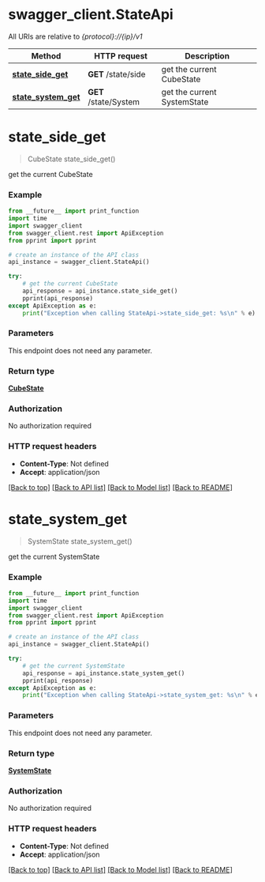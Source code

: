 # swagger_client.StateApi

All URIs are relative to *{protocol}://{ip}/v1*

Method | HTTP request | Description
------------- | ------------- | -------------
[**state_side_get**](StateApi.md#state_side_get) | **GET** /state/side | get the current CubeState
[**state_system_get**](StateApi.md#state_system_get) | **GET** /state/System | get the current SystemState

# **state_side_get**
> CubeState state_side_get()

get the current CubeState

### Example
```python
from __future__ import print_function
import time
import swagger_client
from swagger_client.rest import ApiException
from pprint import pprint

# create an instance of the API class
api_instance = swagger_client.StateApi()

try:
    # get the current CubeState
    api_response = api_instance.state_side_get()
    pprint(api_response)
except ApiException as e:
    print("Exception when calling StateApi->state_side_get: %s\n" % e)
```

### Parameters
This endpoint does not need any parameter.

### Return type

[**CubeState**](CubeState.md)

### Authorization

No authorization required

### HTTP request headers

 - **Content-Type**: Not defined
 - **Accept**: application/json

[[Back to top]](#) [[Back to API list]](../README.md#documentation-for-api-endpoints) [[Back to Model list]](../README.md#documentation-for-models) [[Back to README]](../README.md)

# **state_system_get**
> SystemState state_system_get()

get the current SystemState

### Example
```python
from __future__ import print_function
import time
import swagger_client
from swagger_client.rest import ApiException
from pprint import pprint

# create an instance of the API class
api_instance = swagger_client.StateApi()

try:
    # get the current SystemState
    api_response = api_instance.state_system_get()
    pprint(api_response)
except ApiException as e:
    print("Exception when calling StateApi->state_system_get: %s\n" % e)
```

### Parameters
This endpoint does not need any parameter.

### Return type

[**SystemState**](SystemState.md)

### Authorization

No authorization required

### HTTP request headers

 - **Content-Type**: Not defined
 - **Accept**: application/json

[[Back to top]](#) [[Back to API list]](../README.md#documentation-for-api-endpoints) [[Back to Model list]](../README.md#documentation-for-models) [[Back to README]](../README.md)

